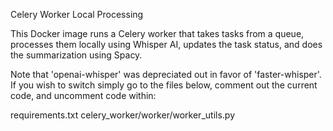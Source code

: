Celery Worker Local Processing

This Docker image runs a Celery worker that takes tasks from a queue, processes them locally using Whisper AI, 
updates the task status, and does the summarization using Spacy.

Note that 'openai-whisper' was depreciated out in favor of 'faster-whisper'.
If you wish to switch simply go to the files below, comment out the current code, and uncomment code within:

requirements.txt
celery_worker/worker/worker_utils.py

